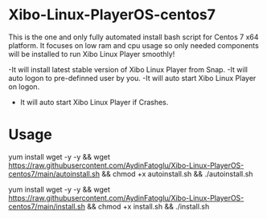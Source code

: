 # Xibo-Linux-PlayerOS-centos7

This is the one and only fully automated install bash script for Centos 7 x64 platform.
It focuses on low ram and cpu usage so only needed components will be installed to run Xibo Linux Player smoothly!

-It will install latest stable version of Xibo Linux Player from Snap.
-It will auto logon to pre-definned user by you.
-It will auto start Xibo Linux Player on logon.
- It will auto start Xibo Linux Player if Crashes.


# Usage

yum install wget -y -y && wget https://raw.githubusercontent.com/AydinFatoglu/Xibo-Linux-PlayerOS-centos7/main/autoinstall.sh && chmod +x autoinstall.sh && ./autoinstall.sh

yum install wget -y -y && wget https://raw.githubusercontent.com/AydinFatoglu/Xibo-Linux-PlayerOS-centos7/main/install.sh && chmod +x install.sh && ./install.sh
